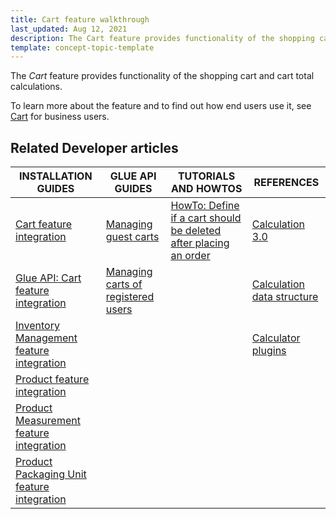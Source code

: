 ```yaml
---
title: Cart feature walkthrough
last_updated: Aug 12, 2021
description: The Cart feature provides functionality of the shopping cart and cart total calculations
template: concept-topic-template
---
```


The _Cart_ feature provides functionality of the shopping cart and cart total calculations.


To learn more about the feature and to find out how end users use it, see [Cart](/docs/scos/user/features/{{page.version}}/cart-feature-overview/cart-feature-overview.html) for business users.


## Related Developer articles

|INSTALLATION GUIDES  | GLUE API GUIDES | TUTORIALS AND HOWTOS | REFERENCES |
|---------|---------|---------|---------|
|  [Cart feature integration](/docs/scos/dev/feature-integration-guides/{{page.version}}/cart-integration.html) |  [Managing guest carts](/docs/scos/dev/glue-api-guides/{{page.version}}/managing-carts/guest-carts/managing-guest-carts.html) | [HowTo: Define if a cart should be deleted after placing an order](/docs/pbc/all/cart-and-checkout/tutorials-and-howtos/howto-define-if-a-cart-should-be-deleted-after-placing-an-order.html)  | [Calculation 3.0](/docs/scos/dev/feature-walkthroughs/{{page.version}}/cart-feature-walkthrough/calculation-3-0.html) |
| [Glue API: Cart feature integration](/docs/scos/dev/feature-integration-guides/{{page.version}}/glue-api/glue-api-cart-feature-integration.html)  |  [Managing carts of registered users](/docs/scos/dev/glue-api-guides/{{page.version}}/managing-carts/carts-of-registered-users/managing-carts-of-registered-users.html) |   | [Calculation data structure](/docs/scos/dev/feature-walkthroughs/{{page.version}}/cart-feature-walkthrough/calculation-data-structure.html) |
| [Inventory Management feature integration](/docs/scos/dev/feature-integration-guides/{{page.version}}/inventory-management-feature-integration.html) |   |   |  [Calculator plugins](/docs/scos/dev/feature-walkthroughs/{{page.version}}/cart-feature-walkthrough/calculator-plugins.html) |
| [Product feature integration](/docs/scos/dev/feature-integration-guides/{{page.version}}/product-feature-integration.html) |   |   |   |
| [Product Measurement feature integration](/docs/scos/dev/feature-integration-guides/{{page.version}}/product-measurement-unit-feature-integration.html)  |   |   |   |
| [Product Packaging Unit feature integration](/docs/scos/dev/feature-integration-guides/{{page.version}}/packaging-units-feature-integration.html)  |   |   |   |

